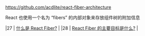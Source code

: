 https://github.com/acdlite/react-fiber-architecture

 React 也使用一个名为 “fibers” 的内部对象来存放组件树的附加信息

|27 | [什么是 React Fiber?](#什么是-react-fiber) |
|28 | [React Fiber 的主要目标是什么?](#react-fiber-的主要目标是什么) |